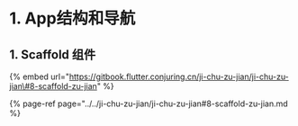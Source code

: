 # 1. App结构和导航

## 1. Scaffold 组件

{% embed url="https://gitbook.flutter.conjuring.cn/ji-chu-zu-jian/ji-chu-zu-jian\#8-scaffold-zu-jian" %}

{% page-ref page="../../ji-chu-zu-jian/ji-chu-zu-jian#8-scaffold-zu-jian.md %}

